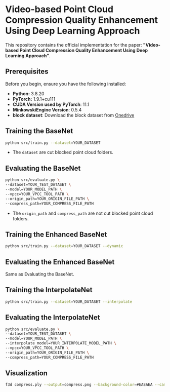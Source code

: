 # Video-based Point Cloud Compression Quality Enhancement Using Deep Learning Approach


This repository contains the official implementation for the paper: **"Video-based Point Cloud Compression Quality Enhancement Using Deep Learning Approach"**.

## Prerequisites

Before you begin, ensure you have the following installed:

* **Python:** 3.8.20
* **PyTorch:** 1.9.1+cu111
* **CUDA Version used by PyTorch**: 11.1
* **MinkowskiEngine Version**: 0.5.4
* **block dataset**: Download the block dataset from [Onedrive](https://mailouhkedu-my.sharepoint.com/:u:/g/personal/s1360912_live_hkmu_edu_hk/EfXAKuDoG2hAhw8JnkeixmABKRMl6RylxNIl8oIVggwrjQ?e=zn7eaa)



## Training the BaseNet

```bash
python src/train.py --dataset=YOUR_DATASET
```
- The `dataset` are cut blocked point cloud folders.

## Evaluating the BaseNet

```bash
python src/evaluate.py \
--dataset=YOUR_TEST_DATASET \
--model=YOUR_MODEL_PATH \
--vpcc=YOUR_VPCC_TOOL_PATH \
--origin_path=YOUR_ORIGIN_FILE_PATH \
--compress_path=YOUR_COMPRESS_FILE_PATH
```
- The `origin_path` and `compress_path` are not cut blocked point cloud folders.


## Training the Enhanced BaseNet


```bash
python src/train.py --dataset=YOUR_DATASET --dynamic
```

## Evaluating the Enhanced BaseNet

Same as Evaluating the BaseNet.


## Training the InterpolateNet
```bash
python src/train.py --dataset=YOUR_DATASET --interpolate
```


## Evaluating the InterpolateNet

```bash
python src/evaluate.py \
--dataset=YOUR_TEST_DATASET \
--model=YOUR_MODEL_PATH \
--interpolate_model=YOUR_INTERPOLATE_MODEL_PATH \
--vpcc=YOUR_VPCC_TOOL_PATH \
--origin_path=YOUR_ORIGIN_FILE_PATH \
--compress_path=YOUR_COMPRESS_FILE_PATH
```

## Visualization
```bash
f3d compress.ply --output=compress.png --background-color=#EAEAEA --camera-position=-294.714,886.272,564.6 --camera-focal-point=195.834,874.175,244.685 --camera-view-up=0.0172984,0.999787,-0.0112812 --camera-view-angle=33.1667
```

